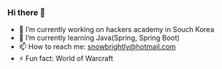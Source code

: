 ### Hi there 👋

- 🔭 I’m currently working on hackers academy in Souch Korea
- 🌱 I’m currently learning Java(Spring, Spring Boot)
- 📫 How to reach me: snowbrightly@hotmail.com
- ⚡ Fun fact: World of Warcraft

<!--
**songxue77/songxue77** is a ✨ _special_ ✨ repository because its `README.md` (this file) appears on your GitHub profile.

Here are some ideas to get you started:

- 🔭 I’m currently working on ...
- 🌱 I’m currently learning ...
- 👯 I’m looking to collaborate on ...
- 🤔 I’m looking for help with ...
- 💬 Ask me about ...
- 📫 How to reach me: ...
- 😄 Pronouns: ...
- ⚡ Fun fact: ...
-->
